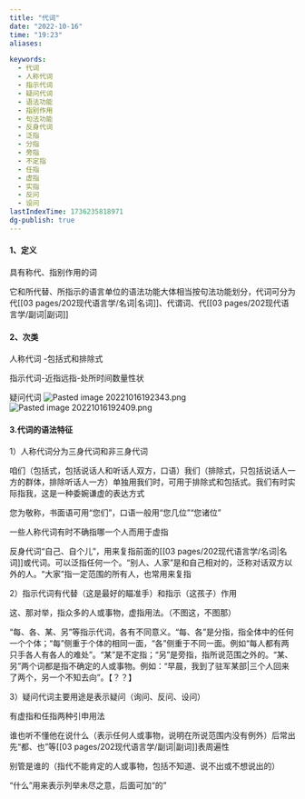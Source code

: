 ```yaml
---
title: "代词"
date: "2022-10-16"
time: "19:23"
aliases:

keywords:
  - 代词
  - 人称代词
  - 指示代词
  - 疑问代词
  - 语法功能
  - 指别作用
  - 句法功能
  - 反身代词
  - 泛指
  - 分指
  - 旁指
  - 不定指
  - 任指
  - 虚指
  - 实指
  - 反问
  - 设问
lastIndexTime: 1736235818971
dg-publish: true
---
```

#### 1、定义

具有称代、指别作用的词

它和所代替、所指示的语言单位的语法功能大体相当按句法功能划分，代词可分为代[[03 pages/202现代语言学/名词\|名词]]、代谓词、代[[03 pages/202现代语言学/副词\|副词]]

#### 2、次类

人称代词 -包括式和排除式

指示代词-近指远指-处所时间数量性状

疑问代词
![Pasted image 20221016192343.png](/img/user/09%20settings/Z%20attachment/Pasted%20image%2020221016192343.png)
![Pasted image 20221016192409.png](/img/user/09%20settings/Z%20attachment/Pasted%20image%2020221016192409.png)
#### 3.代词的语法特征

1）人称代词分为三身代词和非三身代词

咱们（包括式，包括说话人和听话人双方，口语）我们（排除式，只包括说话人一方的群体，排除听话人一方）单独用我们时，可用于排除式和包括式。我们有时实际指我，这是一种委婉谦虚的表达方式

您为敬称，书面语可用“您们”，口语一般用“您几位”“您诸位”

一些人称代词有时不确指哪一个人而用于虚指

反身代词“自己、自个儿”，用来复指前面的[[03 pages/202现代语言学/名词\|名词]]或代词。可以泛指任何一个。“别人、人家”是和自己相对的，泛称对话双方以外的人。“大家”指一定范围的所有人，也常用来复指

2）指示代词有代替（这是最好的瞄准手）和指示（这孩子）作用

这、那对举，指众多的人或事物，虚指用法。（不图这，不图那）

“每、各、某、另”等指示代词，各有不同意义。“每、各”是分指，指全体中的任何一个个体；“每”侧重于个体的相同一面，“各”侧重于不同一面。例如“每人都有两只手各人有各人的难处”。“某”是不定指；“另”是旁指，指所说范围之外的。“某、另”两个词都是指不确定的人或事物。例如：“早晨，我到了驻军某部|三个人回来了两个，另一个不知去向”。【？？】

3）疑问代词主要用途是表示疑问（询问、反问、设问）

有虚指和任指两种引申用法

谁也听不懂他在说什么（表示任何人或事物，说明在所说范围内没有例外）后常出先“都、也”等[[03 pages/202现代语言学/副词\|副词]]表周遍性

别管是谁的（指代不能肯定的人或事物，包括不知道、说不出或不想说出的）

“什么”用来表示列举未尽之意，后面可加“的”